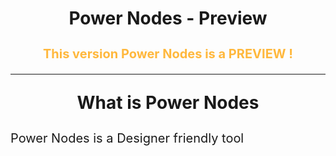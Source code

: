 <h1><p style="text-align: center;">Power Nodes - Preview</p></h1>
<h3 style="color: #FFB83d; text-align: center; font-size: 20px; font-weight: bold;">
This version Power Nodes is a PREVIEW !
</h3>

---
<p style="text-align: center; font-size: 28px; font-weight: bold;">
What is Power Nodes
</p>

<p style="font-size: 20px;">
Power Nodes is a Designer friendly tool <br>
</p>